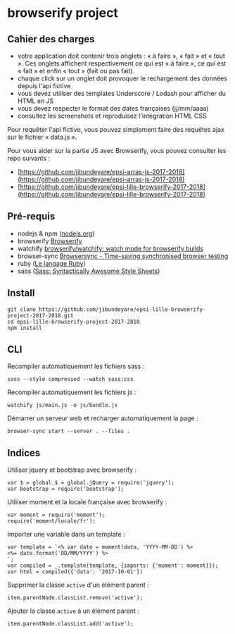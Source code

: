 # browserify project

## Cahier des charges

- votre application doit contenir trois onglets : « à faire », « fait » et « tout ». Ces onglets affichent respectivement ce qui est « à faire », ce qui est « fait » et enfin « tout » (fait ou pas fait).
- chaque click sur un onglet doit provoquer le rechargement des données depuis l'api fictive
- vous devez utiliser des templates Underscore / Lodash pour afficher du HTML en JS
- vous devez respecter le format des dates françaises (jj/mm/aaaa)
- consultez les screenshots et reproduisez l'intégration HTML CSS

Pour requêter l'api fictive, vous pouvez simplement faire des requêtes ajax sur le fichier « data.js ».

Pour vous aider sur la partie JS avec Browserify, vous pouvez consulter les repo suivants :

- [https://github.com/jibundeyare/epsi-arras-js-2017-2018](https://github.com/jibundeyare/epsi-arras-js-2017-2018)
- [https://github.com/jibundeyare/epsi-lille-browserify-2017-2018](https://github.com/jibundeyare/epsi-lille-browserify-2017-2018)

## Pré-requis

- nodejs & npm ([nodejs.org](http://nodejs.org/))
- browserify [Browserify](http://browserify.org/)
- watchify [browserify/watchify: watch mode for browserify builds](https://github.com/browserify/watchify)
- browser-sync [Browsersync - Time-saving synchronised browser testing](https://www.browsersync.io/)
- ruby ([Le langage Ruby](https://www.ruby-lang.org/fr/))
- sass ([Sass: Syntactically Awesome Style Sheets](http://sass-lang.com/))

## Install

    git clone https://github.com/jibundeyare/epsi-lille-browserify-project-2017-2018.git
    cd epsi-lille-browserify-project-2017-2018
    npm install

## CLI

Recompiler automatiquement les fichiers sass :

    sass --style compressed --watch sass:css

Recompiler automatiquement les fichiers js :

    watchify js/main.js -o js/bundle.js

Démarrer un serveur web et recharger automatiquement la page :

    browser-sync start --server . --files .

## Indices

Utiliser jquery et bootstrap avec browserify :

    var $ = global.$ = global.jQuery = require('jquery');
    var bootstrap = require('bootstrap');

Utliiser moment et la locale française avec browserify :

    var moment = require('moment');
    require('moment/locale/fr');

Importer une variable dans un template :

    var template = `<% var date = moment(data, 'YYYY-MM-DD') %>
    <%= date.format('DD/MM/YYYY') %>
    `;
    var compiled = _.template(template, {imports: {'moment': moment}});
    var html = compiled({'data': '2017-10-01'})

Supprimer la classe `active` d'un élément parent :

    item.parentNode.classList.remove('active');

Ajouter la classe `active` à un élément parent :

    item.parentNode.classList.add('active');

